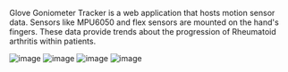 Glove Goniometer Tracker is a web application that hosts motion sensor data. Sensors like MPU6050 and flex sensors are mounted on the hand's fingers. These data provide trends about the progression of Rheumatoid arthritis within patients.

![image](https://github.com/Abdelhamid-El-rashidy/Glove-Goniometer-Tracker/assets/99852868/ab9d66cf-6bb2-4fa1-bd60-7923bb2e400e)
![image](https://github.com/Abdelhamid-El-rashidy/Glove-Goniometer-Tracker/assets/99852868/7701c432-e8fe-4ce6-9d4e-d1db74c79739)
![image](https://github.com/Abdelhamid-El-rashidy/Glove-Goniometer-Tracker/assets/99852868/2dd63122-483f-4795-a796-882a44d6958f)
![image](https://github.com/Abdelhamid-El-rashidy/Glove-Goniometer-Tracker/assets/99852868/5052f3b7-7605-46e7-8d6a-76c0bb02acca)


